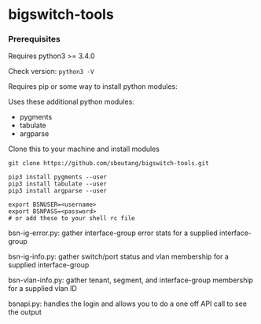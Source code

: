 # bigswitch-tools

### Prerequisites

Requires python3 >= 3.4.0

Check version: `python3 -V`

Requires pip or some way to install python modules:

Uses these additional python modules:

- pygments
- tabulate
- argparse


Clone this to your machine and install modules

```
git clone https://github.com/sboutang/bigswitch-tools.git

pip3 install pygments --user
pip3 install tabulate --user
pip3 install argparse --user

export BSNUSER=<username>
export BSNPASS=<password>
# or add these to your shell rc file
```

bsn-ig-error.py: gather interface-group error stats for a supplied interface-group

bsn-ig-info.py: gather switch/port status and vlan membership for a supplied interface-group

bsn-vlan-info.py: gather tenant, segment, and interface-group membership for a supplied vlan ID

bsnapi.py: handles the login and allows you to do a one off API call to see the output


